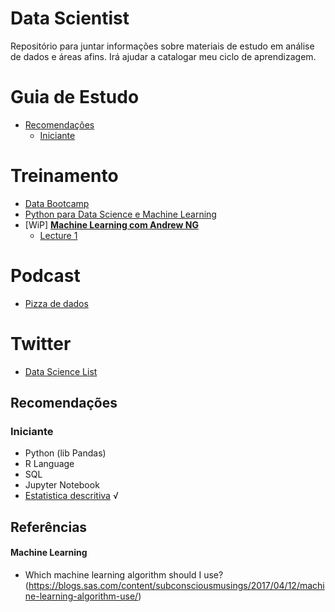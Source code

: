 # Data Scientist
Repositório para juntar informações sobre materiais de estudo em análise de dados e áreas afins. Irá ajudar a catalogar meu ciclo de aprendizagem.

# Guia de Estudo
<!-- toc -->
  * [Recomendações](#recomendacoes)
      * [Iniciante](#iniciante)

# Treinamento
- [Data Bootcamp](http://databootcamp.com.br/)
- [Python para Data Science e Machine Learning](https://www.udemy.com/python-para-data-science-e-machine-learning/learn/v4/content)
- [WiP] **[Machine Learning com Andrew NG](https://www.coursera.org/learn/machine-learning/home/welcome)**
  - [Lecture 1](/coursera/machine_learning/Lecture1.pdf)

# Podcast
- [Pizza de dados](http://podcast.datascience.pizza/)

# Twitter
- [Data Science List](https://twitter.com/kenjiyamamoto/lists/data-science)

<h2 id="recomendacoes">Recomendações</h2>

<h3 id="iniciante">Iniciante</h3>

  - Python (lib Pandas)
  - R Language
  - SQL
  - Jupyter Notebook
  - [Estatistica descritiva](https://agro.ufg.br/up/396/o/Estat_descr.pdf) √
  
  
<h2 id="iniciante">Referências</h2>
  
  #### Machine Learning
  
  - Which machine learning algorithm should I use? (https://blogs.sas.com/content/subconsciousmusings/2017/04/12/machine-learning-algorithm-use/)
